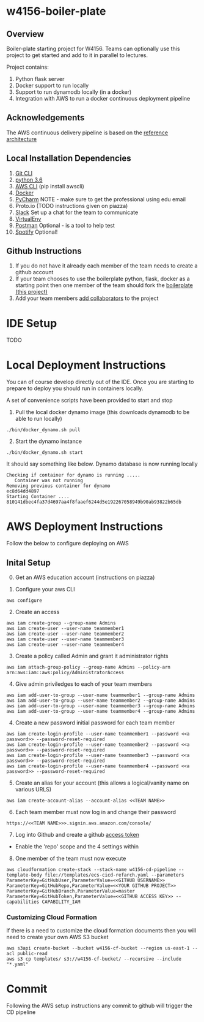 # w4156-boiler-plate

## Overview
Boiler-plate starting project for W4156. Teams can optionally use this project to get started and add to it in parallel
to lectures. 

Project contains:
1. Python flask server
2. Docker support to run locally
3. Support to run dynamodb locally (in a docker)
4. Integration with AWS to run a docker continuous deployment pipeline

## Acknowledgements

The AWS continuous delivery pipeline is based on the [reference architecture](https://github.com/awslabs/ecs-refarch-continuous-deployment)

## Local Installation Dependencies

1. [Git CLI](https://git-scm.com/downloads)
2. [python 3.6](https://www.python.org/downloads/release/python-364/)
3. [AWS CLI](https://aws.amazon.com/cli/) (pip install awscli)
4. [Docker](https://docs.docker.com/engine/installation/)
5. [PyCharm](https://www.jetbrains.com/shop/eform/students) NOTE - make sure to get the professional using edu email
6. Proto.io (TODO instructions given on piazza)
7. [Slack](https://slack.com/) Set up a chat for the team to communicate
8. [VirtualEnv](https://virtualenv.pypa.io/en/stable/installation/)
9. [Postman](https://chrome.google.com/webstore/detail/postman/fhbjgbiflinjbdggehcddcbncdddomop?hl=en) Optional - is a tool to help test
10. [Spotify](https://www.spotify.com/us/) Optional!

## Github Instructions

1. If you do not have it already each member of the team needs to create a github account
2. If your team chooses to use the boilerplate python, flask, docker as a starting point then one member of the team should fork the [boilerplate (this project)](https://github.com/geod/w4156-boilerplate)
3. Add your team members [add collaborators](https://help.github.com/articles/inviting-collaborators-to-a-personal-repository/) to the project

# IDE Setup

TODO

# Local Deployment Instructions

You can of course develop directly out of the IDE. Once you are starting to prepare to deploy you should run in containers locally. 

A set of convenience scripts have been provided to start and stop

1. Pull the local docker dynamo image (this downloads dynamodb to be able to run locally)
```
./bin/docker_dynamo.sh pull
```

2. Start the dynamo instance
```
./bin/docker_dynamo.sh start
```

It should say something like below. Dynamo database is now running locally
```
Checking if container for dynamo is running .....
   Container was not running
Removing previous container for dynamo
ec8d64dd4897
Starting Container ....
810141dbec4fa37d4697aa4f8faaef6244d5e192267058949b90ab93822b65db
```

# AWS Deployment Instructions

Follow the below to configure deploying on AWS

## Inital Setup

0. Get an AWS education account (instructions on piazza)

1. Configure your aws CLI
```
aws configure
```

2. Create an access
```
aws iam create-group --group-name Admins
aws iam create-user --user-name teammember1
aws iam create-user --user-name teammember2
aws iam create-user --user-name teammember3
aws iam create-user --user-name teammember4
```

3. Create a policy called Admin and grant it administrator rights
```
aws iam attach-group-policy --group-name Admins --policy-arn arn:aws:iam::aws:policy/AdministratorAccess
```

4. Give admin priviledges to each of your team members
```
aws iam add-user-to-group --user-name teammember1 --group-name Admins
aws iam add-user-to-group --user-name teammember2 --group-name Admins
aws iam add-user-to-group --user-name teammember3 --group-name Admins
aws iam add-user-to-group --user-name teammember4 --group-name Admins
```

4. Create a new password initial password for each team member
```
aws iam create-login-profile --user-name teammember1 --password <<a password>> --password-reset-required
aws iam create-login-profile --user-name teammember2 --password <<a password>> --password-reset-required
aws iam create-login-profile --user-name teammember3 --password <<a password>> --password-reset-required
aws iam create-login-profile --user-name teammember4 --password <<a password>> --password-reset-required
```

5. Create an alias for your account (this allows a logical/vanity name on various URLS)
```
aws iam create-account-alias --account-alias <<TEAM NAME>>
```

6. Each team member must now log in and change their password
```
https://<<TEAM NAME>>>.signin.aws.amazon.com/console/
```

7. Log into Github and create a github [access token](https://github.com/settings/tokens/new)
- Enable the 'repo' scope and the 4 settings within

8. One member of the team must now execute
```
aws cloudformation create-stack --stack-name w4156-cd-pipeline --template-body file://templates/ecs-cicd-refarch.yaml --parameters ParameterKey=GitHubUser,ParameterValue=<<GITHUB USERNAME>> ParameterKey=GitHubRepo,ParameterValue=<<YOUR GITHUB PROJECT>> ParameterKey=GitHubBranch,ParameterValue=master ParameterKey=GitHubToken,ParameterValue=<<GITHUB ACCESS KEY>> --capabilities CAPABILITY_IAM
```

### Customizing Cloud Formation
If there is a need to customize the cloud formation documents then you will need to create your own AWS S3 bucket
```
aws s3api create-bucket --bucket w4156-cf-bucket --region us-east-1 --acl public-read
aws s3 cp templates/ s3://w4156-cf-bucket/ --recursive --include "*.yaml"
```

# Commit

Following the AWS setup instructions any commit to github will trigger the CD pipeline
